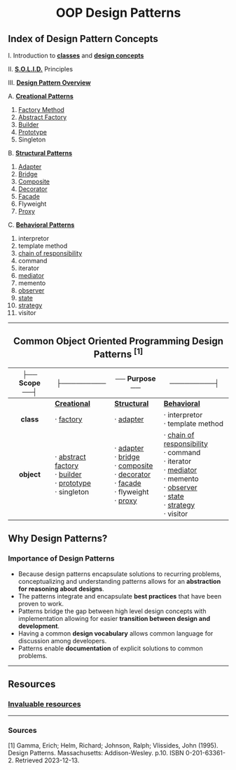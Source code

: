 <div align="center">

# **OOP Design Patterns**

</div>

## **Index of Design Pattern Concepts**

I. Introduction to **[classes](./design-patterns/Classes.md)** and **[design concepts](./design-patterns/Design-concepts.md)**

II. **[S.O.L.I.D.](./design-patterns/solid.md)** Principles

III. **[Design Pattern Overview](./design-patterns/design-patterns.md)**

A. **[Creational Patterns](./design-patterns/OOP01-creational-patterns/creational-patterns.md)**

1. [Factory Method](./design-patterns/OOP01-creational-patterns/factory-method.md)
2. [Abstract Factory](./design-patterns/OOP01-creational-patterns/abstract-factory.md)
3. [Builder](./design-patterns/OOP01-creational-patterns/builder.md)
4. [Prototype](./design-patterns/OOP01-creational-patterns/prototype.md)
5. Singleton

B. **[Structural Patterns](./design-patterns/OOP02-structural-patterns/structural-patterns.md)**

1. [Adapter](./design-patterns/OOP02-structural-patterns/adapter.md)
2. [Bridge](./design-patterns/OOP02-structural-patterns/bridge.md)
3. [Composite](./design-patterns/OOP02-structural-patterns/composite.md)
4. [Decorator](./design-patterns/OOP02-structural-patterns/decorator.md)
5. [Facade](./design-patterns/OOP02-structural-patterns/facade.md)
6. Flyweight
7. [Proxy](./design-patterns/OOP02-structural-patterns/proxy.md)

C. **[Behavioral Patterns](./design-patterns/OOP03-behavioral-patterns/behavioral-patterns.md)**

1. interpretor
2. template method
3. [chain of responsibility](./design-patterns/OOP03-behavioral-patterns/chain-of-responsibility.md)
4. command
5. iterator
6. [mediator](./design-patterns/OOP03-behavioral-patterns/mediator.md)
7. memento
8. [observer](./design-patterns/OOP03-behavioral-patterns/observer.md)
9. [state](./design-patterns/OOP03-behavioral-patterns/state.md)
10. [strategy](./design-patterns/OOP03-behavioral-patterns/strategy.md)
11. visitor

<hr/>

<div align="center">

## **Common Object Oriented Programming Design Patterns** <sup>[1]</sup>

|├── Scope ──┤|├─────────|── Purpose ──|─────────┤|
|:---:|---|---|---|
||[**Creational**](./design-patterns/OOP01-creational-patterns/creational-patterns.md)|[**Structural**](./design-patterns/OOP02-structural-patterns/structural-patterns.md)|[**Behavioral**](./design-patterns/OOP03-behavioral-patterns/behavioral-patterns.md)|
|**class**|· [factory](./design-patterns/OOP01-creational-patterns/factory-method.md)|· [adapter](./design-patterns/OOP02-structural-patterns/adapter.md)|· interpretor<br/> · template method|
|**object**|· [abstract factory](./design-patterns/OOP01-creational-patterns/abstract-factory.md)<br/> · [builder](./design-patterns/OOP01-creational-patterns/builder.md)<br/> · [prototype](./design-patterns/OOP01-creational-patterns/prototype.md)<br/> · singleton|· [adapter](./adapter.md)<br/> · [bridge](./bridge.md)<br/> · [composite](./composite.md)<br/> · [decorator](./design-patterns/OOP02-structural-patterns/decorator.md)<br/> · [facade](./facade.md)<br/> · flyweight<br/> · [proxy](./proxy.md) |· [chain of responsibility](./design-patterns/OOP03-behavioral-patterns/chain-of-responsibility.md)<br/> · command<br/> · iterator<br/> · [mediator](./design-patterns/OOP03-behavioral-patterns/mediator.md)<br/> · memento<br/> · [observer](./design-patterns/OOP03-behavioral-patterns/observer.md)<br/> · [state](./design-patterns/OOP03-behavioral-patterns/state.md)<br/> · [strategy](./design-patterns/OOP03-behavioral-patterns/strategy.md)<br/> · visitor|

</div>

## **Why Design Patterns?**

### Importance of Design Patterns

- Because design patterns encapsulate solutions to recurring problems, conceptualizing and understanding patterns allows for an **abstraction for reasoning about designs**. 
- The patterns integrate and encapsulate **best practices** that have been proven to work. 
- Patterns bridge the gap between high level design concepts with implementation allowing for easier **transition between design and development**. 
- Having a common **design vocabulary** allows common language for discussion among developers.
- Patterns enable **documentation** of explicit solutions to common problems.

<hr>

## **Resources**

### **[Invaluable resources](./design-patterns/resources.md)**

<hr>

### **Sources**
[1] Gamma, Erich; Helm, Richard; Johnson, Ralph; Vlissides, John (1995). Design Patterns. Massachusetts: Addison-Wesley. p.10. ISBN 0-201-63361-2. Retrieved 2023-12-13.

